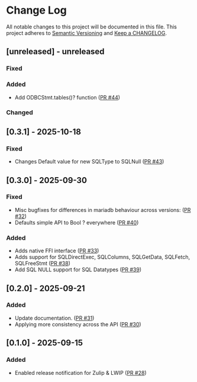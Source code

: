 # Change Log

All notable changes to this project will be documented in this file. This project adheres to [Semantic Versioning](http://semver.org/) and [Keep a CHANGELOG](http://keepachangelog.com/).

## [unreleased] - unreleased

### Fixed


### Added

- Add ODBCStmt.tables()? function ([PR #44](https://github.com/redvers/pony-odbc/pull/44))

### Changed


## [0.3.1] - 2025-10-18

### Fixed

- Changes Default value for new SQLType to SQLNull ([PR #43](https://github.com/redvers/pony-odbc/pull/43))

## [0.3.0] - 2025-09-30

### Fixed

- Misc bugfixes for differences in mariadb behaviour across versions: ([PR #32](https://github.com/redvers/pony-odbc/pull/32))
- Defaults simple API to Bool ? everywhere ([PR #40](https://github.com/redvers/pony-odbc/pull/40))

### Added

- Adds native FFI interface ([PR #33](https://github.com/redvers/pony-odbc/pull/33))
- Adds support for SQLDirectExec, SQLColumns, SQLGetData, SQLFetch, SQLFreeStmt ([PR #38](https://github.com/redvers/pony-odbc/pull/38))
- Add SQL NULL support for SQL Datatypes ([PR #39](https://github.com/redvers/pony-odbc/pull/39))

## [0.2.0] - 2025-09-21

### Added

- Update documentation. ([PR #31](https://github.com/redvers/pony-odbc/pull/31))
- Applying more consistency across the API ([PR #30](https://github.com/redvers/pony-odbc/pull/30))

## [0.1.0] - 2025-09-15

### Added

- Enabled release notification for Zulip & LWIP ([PR #28](https://github.com/redvers/pony-odbc/pull/28))

